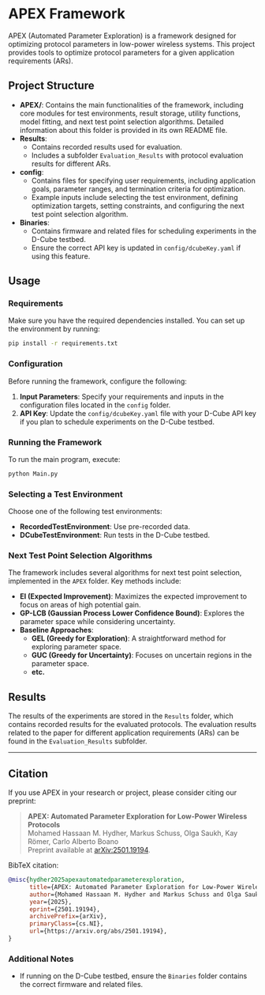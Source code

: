 # APEX Framework

APEX (Automated Parameter Exploration) is a framework designed for optimizing protocol parameters in low-power wireless systems. This project provides tools to optimize protocol parameters for a given application requirements (ARs).
## Project Structure

- **APEX/**: Contains the main functionalities of the framework, including core modules for test environments, result storage, utility functions, model fitting, and next test point selection algorithms. Detailed information about this folder is provided in its own README file.
- **Results**:
  - Contains recorded results used for evaluation.
  - Includes a subfolder `Evaluation_Results` with protocol evaluation results for different ARs.
- **config**:
  - Contains files for specifying user requirements, including application goals, parameter ranges, and termination criteria for optimization.
  - Example inputs include selecting the test environment, defining optimization targets, setting constraints, and configuring the next test point selection algorithm.
- **Binaries**:
  - Contains firmware and related files for scheduling experiments in the D-Cube testbed.
  - Ensure the correct API key is updated in `config/dcubeKey.yaml` if using this feature.

## Usage

### Requirements
Make sure you have the required dependencies installed. You can set up the environment by running:

```bash
pip install -r requirements.txt
```

### Configuration
Before running the framework, configure the following:

1.  **Input Parameters**: Specify your requirements and inputs in the configuration files located in the `config` folder.
2.  **API Key**: Update the `config/dcubeKey.yaml` file with your D-Cube API key if you plan to schedule experiments on the D-Cube testbed.

### Running the Framework
To run the main program, execute:

```bash
python Main.py
```

### Selecting a Test Environment
Choose one of the following test environments:

- **RecordedTestEnvironment**: Use pre-recorded data.
- **DCubeTestEnvironment**: Run tests in the D-Cube testbed.

### Next Test Point Selection Algorithms
The framework includes several algorithms for next test point selection, implemented in the `APEX` folder. Key methods include:

- **EI (Expected Improvement)**: Maximizes the expected improvement to focus on areas of high potential gain.
- **GP-LCB (Gaussian Process Lower Confidence Bound)**: Explores the parameter space while considering uncertainty.
- **Baseline Approaches**:
  - **GEL (Greedy for Exploration)**: A straightforward method for exploring parameter space.
  - **GUC (Greedy for Uncertainty)**: Focuses on uncertain regions in the parameter space.
  - **etc.**

## Results

The results of the experiments are stored in the `Results` folder, which contains recorded results for the evaluated protocols. The evaluation results related to the paper for different application requirements (ARs) can be found in the `Evaluation_Results` subfolder.

---

## Citation

If you use APEX in your research or project, please consider citing our preprint:

> **APEX: Automated Parameter Exploration for Low-Power Wireless Protocols**  
> Mohamed Hassaan M. Hydher, Markus Schuss, Olga Saukh, Kay Römer, Carlo Alberto Boano  
> Preprint available at [arXiv:2501.19194](https://arxiv.org/abs/2501.19194).

BibTeX citation:

```bibtex
@misc{hydher2025apexautomatedparameterexploration,
      title={APEX: Automated Parameter Exploration for Low-Power Wireless Protocols}, 
      author={Mohamed Hassaan M. Hydher and Markus Schuss and Olga Saukh and Kay Römer and Carlo Alberto Boano},
      year={2025},
      eprint={2501.19194},
      archivePrefix={arXiv},
      primaryClass={cs.NI},
      url={https://arxiv.org/abs/2501.19194}, 
}
```

### Additional Notes

- If running on the D-Cube testbed, ensure the `Binaries` folder contains the correct firmware and related files.

